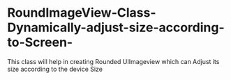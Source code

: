# RoundImageView-Class-Dynamically-adjust-size-according-to-Screen-
This class will help in creating Rounded UIImageview which can Adjust its size according to the device Size 
